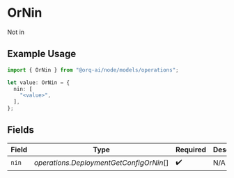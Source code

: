 # OrNin

Not in

## Example Usage

```typescript
import { OrNin } from "@orq-ai/node/models/operations";

let value: OrNin = {
  nin: [
    "<value>",
  ],
};
```

## Fields

| Field                                   | Type                                    | Required                                | Description                             |
| --------------------------------------- | --------------------------------------- | --------------------------------------- | --------------------------------------- |
| `nin`                                   | *operations.DeploymentGetConfigOrNin*[] | :heavy_check_mark:                      | N/A                                     |